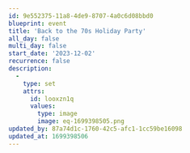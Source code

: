 ```yaml
---
id: 9e552375-11a8-4de9-8707-4a0c6d08bbd0
blueprint: event
title: 'Back to the 70s Holiday Party'
all_day: false
multi_day: false
start_date: '2023-12-02'
recurrence: false
description:
  -
    type: set
    attrs:
      id: looxzn1q
      values:
        type: image
        image: eq-1699398505.png
updated_by: 87a74d1c-1760-42c5-afc1-1cc59be16098
updated_at: 1699398506
---
```

